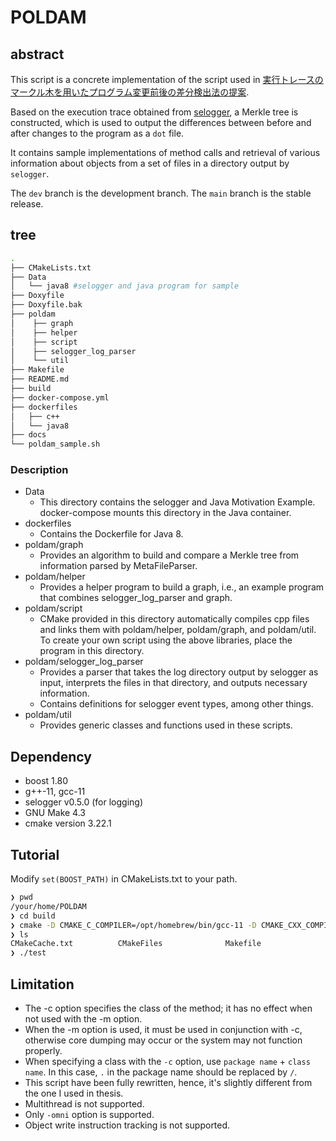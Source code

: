 # POLDAM

## abstract

This script is a concrete implementation of the script used in [実行トレースのマークル木を用いたプログラム変更前後の差分検出法の提案](https://library.naist.jp/dspace/handle/10061/14739).

Based on the execution trace obtained from [selogger](https://github.com/takashi-ishio/selogger), a Merkle tree is constructed, which is used to output the differences between before and after changes to the program as a `dot` file.

It contains sample implementations of method calls and retrieval of various information about objects from a set of files in a directory output by `selogger`.

The `dev` branch is the development branch. The `main` branch is the stable release.

## tree

```bash
.
├── CMakeLists.txt
├── Data
│   └── java8 #selogger and java program for sample
├── Doxyfile
├── Doxyfile.bak
├── poldam
│    ├── graph
│    ├── helper
│    ├── script
│    ├── selogger_log_parser
│    └── util
├── Makefile
├── README.md
├── build
├── docker-compose.yml
├── dockerfiles
│   ├── c++
│   └── java8
├── docs
└── poldam_sample.sh 
```

### Description
- Data
  - This directory contains the selogger and Java Motivation Example. docker-compose mounts this directory in the Java container.
- dockerfiles
  - Contains the Dockerfile for Java 8.
- poldam/graph
  - Provides an algorithm to build and compare a Merkle tree from information parsed by MetaFileParser.
- poldam/helper
  - Provides a helper program to build a graph, i.e., an example program that combines selogger_log_parser and graph.
- poldam/script
  - CMake provided in this directory automatically compiles cpp files and links them with poldam/helper, poldam/graph, and poldam/util. To create your own script using the above libraries, place the program in this directory.
- poldam/selogger_log_parser
  - Provides a parser that takes the log directory output by selogger as input, interprets the files in that directory, and outputs necessary information.
  - Contains definitions for selogger event types, among other things.
- poldam/util
  - Provides generic classes and functions used in these scripts.

## Dependency

- boost 1.80
- g++-11, gcc-11
- selogger v0.5.0 (for logging)
- GNU Make 4.3 
- cmake version 3.22.1

## Tutorial
Modify `set(BOOST_PATH)` in CMakeLists.txt to your path.

```bash
❯ pwd
/your/home/POLDAM
❯ cd build
❯ cmake -D CMAKE_C_COMPILER=/opt/homebrew/bin/gcc-11 -D CMAKE_CXX_COMPILER=/opt/homebrew/bin/g++-11 .. && make
❯ ls
CMakeCache.txt          CMakeFiles              Makefile                cmake_install.cmake     test
❯ ./test
```

## Limitation

- The -c option specifies the class of the method; it has no effect when not used with the -m option.
- When the -m option is used, it must be used in conjunction with -c, otherwise core dumping may occur or the system may not function properly.
- When specifying a class with the `-c` option, use `package name` + `class name`. In this case, `.` in the package name should be replaced by `/`.
- This script have been fully rewritten, hence, it's slightly different from the one I used in thesis.
- Multithread is not supported.
- Only `-omni` option is supported.
- Object write instruction tracking is not supported.
